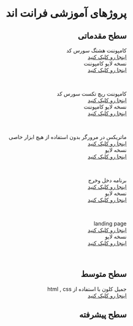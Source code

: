 <div dir="auto">
<h1>پروژهای آموزشی فرانت اند </h1>
<h2>سطح مقدماتی</h2>

<p>
کامپوننت هشتگ  سورس کد
<br>
<a href="https://github.com/mehdigudy/hashtagComponent"> اینجا رو کلیک کنید </a>
<br>
نسخه لایو کامپوننت
<br>
<a href="https://mehdigudy.github.io/hashtagComponent"/> اینجا رو کلیک کنید </a>
</p>
<br>

<p>
کامپوننت ریچ تکست سورس کد 
<br>
<a href="https://github.com/mehdigudy/richTextComponent"> اینجا رو کلیک کنید </a>
<br>
نسخه لایو کامپوننت
<br>
<a href="https://mehdigudy.github.io/richTextComponent"/> اینجا رو کلیک کنید </a>
</p>
<br>

<p>
ماتریکس در مرورگر بدون استفاده از هیچ ابزار خاصی 
<br>
<a href="https://github.com/mehdigudy/matrix"> اینجا رو کلیک کنید </a>
<br>
نسخه لایو
<br>
<a href="https://mehdigudy.github.io/matrix"/> اینجا رو کلیک کنید </a>
</p>
<br>

<p>
برنامه دخل وخرج 
<br>
<a href="https://github.com/mehdigudy/BudgeTracker"> اینجا رو کلیک کنید </a>
<br>
نسخه لایو
<br>
<a href="https://mehdigudy.github.io/BudgeTracker/"/> اینجا رو کلیک کنید </a>
</p>
<br>

<p>
landing page 
<br>
<a href="https://github.com/mehdigudy/landingPage"> اینجا رو کلیک کنید </a>
<br>
نسخه لایو
<br>
<a href="https://mehdigudy.github.io/landingPage/"/> اینجا رو کلیک کنید </a>
</p>
<br>

<h2>سطح متوسط</h2>

<p>
جمیل کلون با استفاده از html , css 
<br>
<a href="https://github.com/mehdigudy/gmailClone"> اینجا رو کلیک کنید </a>
<br>
</p>
<h2>سطح پیشرفته</h2>
<br>

</div>
